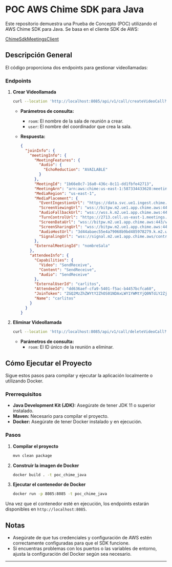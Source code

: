 
# POC AWS Chime SDK para Java

Este repositorio demuestra una Prueba de Concepto (POC) utilizando el AWS Chime SDK para Java. Se basa en el cliente SDK de AWS:

[ChimeSdkMeetingsClient](https://sdk.amazonaws.com/java/api/latest/software/amazon/awssdk/services/chimesdkmeetings/ChimeSdkMeetingsClient.html#getMeeting\(software.amazon.awssdk.services.chimesdkmeetings.model.GetMeetingRequest\))

## Descripción General

El código proporciona dos endpoints para gestionar videollamadas:

### Endpoints

1. **Crear Videollamada**

   ```bash
   curl --location 'http://localhost:8085/api/v1/call/createVideoCall?room=nombreSala&user=nombreCoordinador'
   ```

    - **Parámetros de consulta:**
        - `room`: El nombre de la sala de reunión a crear.
        - `user`: El nombre del coordinador que crea la sala.

    - **Respuesta:**

      ```json
      {
        "joinInfo": {
          "meetingInfo": {
            "MeetingFeatures": {
              "Audio": {
                "EchoReduction": "AVAILABLE"
              }
            },
            "MeetingId": "1b66e8c7-16a0-436c-8c11-dd1fbfe42713",
            "MeetingArn": "arn:aws:chime:us-east-1:587334433628:meeting/1b66e8c7-16a0-436c-8c11-dd1fbfe42713",
            "MediaRegion": "us-east-1",
            "MediaPlacement": {
              "EventIngestionUrl": "https://data.svc.ue1.ingest.chime.aws/v1/client-events",
              "ScreenViewingUrl": "wss://bitpw.m2.ue1.app.chime.aws:443/ws/connect?passcode=null&viewer_uuid=null&X-BitHub-Call-Id=1b66e8c7-16a0-436c-8c11-dd1fbfe42713",
              "AudioFallbackUrl": "wss://wss.k.m2.ue1.app.chime.aws:443/calls/1b66e8c7-16a0-436c-8c11-dd1fbfe42713",
              "TurnControlUrl": "https://2713.cell.us-east-1.meetings.chime.aws/v2/turn_sessions",
              "ScreenDataUrl": "wss://bitpw.m2.ue1.app.chime.aws:443/v2/screen/1b66e8c7-16a0-436c-8c11-dd1fbfe42713",
              "ScreenSharingUrl": "wss://bitpw.m2.ue1.app.chime.aws:443/v2/screen/1b66e8c7-16a0-436c-8c11-dd1fbfe42713",
              "AudioHostUrl": "3d44abaec55e4a79068b9bd485978279.k.m2.ue1.app.chime.aws:3478",
              "SignalingUrl": "wss://signal.m2.ue1.app.chime.aws/control/1b66e8c7-16a0-436c-8c11-dd1fbfe42713"
            },
            "ExternalMeetingId": "nombreSala"
          },
          "attendeeInfo": {
            "Capabilities": {
              "Video": "SendReceive",
              "Content": "SendReceive",
              "Audio": "SendReceive"
            },
            "ExternalUserId": "carlitos",
            "AttendeeId": "dd636aef-cfa9-5401-f5ac-b4457bcfca60",
            "JoinToken": "ZGQ2MzZhZWYtY2ZhOS01NDAxLWY1YWMtYjQ0NTdiY2ZjYTYwOmRmMzFhMWI2LTI5ODctNDczMi1hYzRmLTQ4ZjMxMjYxMzExNw",
            "Name": "carlitos"
          }
        }
      }
      ```

2. **Eliminar Videollamada**

   ```bash
   curl --location 'http://localhost:8085/api/v1/call/deleteVideoCall?room=meetid'
   ```

    - **Parámetros de consulta:**
        - `room`: El ID único de la reunión a eliminar.

## Cómo Ejecutar el Proyecto

Sigue estos pasos para compilar y ejecutar la aplicación localmente o utilizando Docker.

### Prerrequisitos

- **Java Development Kit (JDK):** Asegúrate de tener JDK 11 o superior instalado.
- **Maven:** Necesario para compilar el proyecto.
- **Docker:** Asegúrate de tener Docker instalado y en ejecución.

### Pasos

1. **Compilar el proyecto**

   ```bash
   mvn clean package
   ```

2. **Construir la imagen de Docker**

   ```bash
   docker build . -t poc_chime_java
   ```

3. **Ejecutar el contenedor de Docker**

   ```bash
   docker run -p 8085:8085 -t poc_chime_java
   ```

Una vez que el contenedor esté en ejecución, los endpoints estarán disponibles en `http://localhost:8085`.

## Notas

- Asegúrate de que tus credenciales y configuración de AWS estén correctamente configuradas para que el SDK funcione.
- Si encuentras problemas con los puertos o las variables de entorno, ajusta la configuración del Docker según sea necesario.

---

